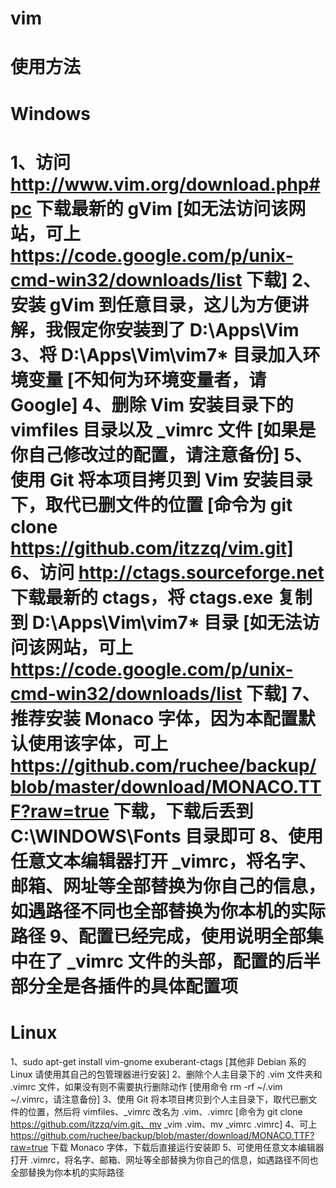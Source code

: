 vim
===
使用方法
==
Windows
=
1、访问 http://www.vim.org/download.php#pc 下载最新的 gVim [如无法访问该网站，可上 https://code.google.com/p/unix-cmd-win32/downloads/list 下载]
2、安装 gVim 到任意目录，这儿为方便讲解，我假定你安装到了 D:\Apps\Vim
3、将 D:\Apps\Vim\vim7* 目录加入环境变量 [不知何为环境变量者，请 Google]
4、删除 Vim 安装目录下的 vimfiles 目录以及 _vimrc 文件 [如果是你自己修改过的配置，请注意备份]
5、使用 Git 将本项目拷贝到 Vim 安装目录下，取代已删文件的位置 [命令为 git clone https://github.com/itzzq/vim.git]
6、访问 http://ctags.sourceforge.net 下载最新的 ctags，将 ctags.exe 复制到 D:\Apps\Vim\vim7* 目录 [如无法访问该网站，可上 https://code.google.com/p/unix-cmd-win32/downloads/list 下载]
7、推荐安装 Monaco 字体，因为本配置默认使用该字体，可上 https://github.com/ruchee/backup/blob/master/download/MONACO.TTF?raw=true 下载，下载后丢到 C:\WINDOWS\Fonts 目录即可
8、使用任意文本编辑器打开 _vimrc，将名字、邮箱、网址等全部替换为你自己的信息，如遇路径不同也全部替换为你本机的实际路径
9、配置已经完成，使用说明全部集中在了 _vimrc 文件的头部，配置的后半部分全是各插件的具体配置项
=
Linux 
=
1、sudo apt-get install vim-gnome exuberant-ctags [其他非 Debian 系的 Linux 请使用其自己的包管理器进行安装]
2、删除个人主目录下的 .vim 文件夹和 .vimrc 文件，如果没有则不需要执行删除动作 [使用命令 rm -rf ~/.vim ~/.vimrc，请注意备份]
3、使用 Git 将本项目拷贝到个人主目录下，取代已删文件的位置，然后将 vimfiles、_vimrc 改名为 .vim、.vimrc [命令为 git clone https://github.com/itzzq/vim.git、mv _vim .vim、mv _vimrc .vimrc]
4、可上 https://github.com/ruchee/backup/blob/master/download/MONACO.TTF?raw=true 下载 Monaco 字体，下载后直接运行安装即
5、可使用任意文本编辑器打开 .vimrc，将名字、邮箱、网址等全部替换为你自己的信息，如遇路径不同也全部替换为你本机的实际路径
